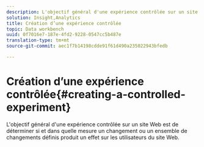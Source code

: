 ```yaml
---
description: L'objectif général d'une expérience contrôlée sur un site Web est de déterminer si et dans quelle mesure un changement ou un ensemble de changements définis produit un effet sur les utilisateurs du site Web.
solution: Insight,Analytics
title: Création d’une expérience contrôlée
topic: Data workbench
uuid: 0f7016e7-187e-4fd2-9228-0547cc5b487e
translation-type: tm+mt
source-git-commit: aec1f7b14198cdde91f61d490a235022943bfedb

---
```



# Création d’une expérience contrôlée{#creating-a-controlled-experiment}

L&#39;objectif général d&#39;une expérience contrôlée sur un site Web est de déterminer si et dans quelle mesure un changement ou un ensemble de changements définis produit un effet sur les utilisateurs du site Web.

